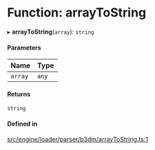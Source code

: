 # Function: arrayToString

▸ **arrayToString**(`array`): `string`

#### Parameters

| Name | Type |
| :------ | :------ |
| `array` | `any` |

#### Returns

`string`

#### Defined in

[src/engine/loader/parser/b3dm/arrayToString.ts:1](https://github.com/Orillusion/orillusion/blob/main/src/engine/loader/parser/b3dm/arrayToString.ts#L1)

